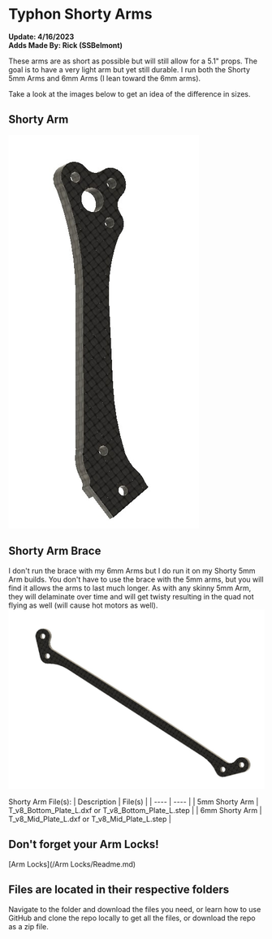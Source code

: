 # Typhon Shorty Arms 
**Update: 4/16/2023** <br>
**Adds Made By: Rick (SSBelmont)**

These arms are as short as possible but will still allow for a 5.1" props.  The goal is to have a very light arm but yet still durable.  I run both the Shorty 5mm Arms and 6mm Arms (I lean toward the 6mm arms).

Take a look at the images below to get an idea of the difference in sizes.

## Shorty Arm
![](/Images/Shorty_Arms/Shorty_Arm.jpg)

## Shorty Arm Brace
I don't run the brace with my 6mm Arms but I do run it on my Shorty 5mm Arm builds.  You don't have to use the brace with the 5mm arms, but you will find it allows the arms to last much longer.  As with any skinny 5mm Arm, they will delaminate over time and will get twisty resulting in the quad not flying as well (will cause hot motors as well).
![](/Images/Shorty_Arms/Shorty_Arm_Brace_3mm.jpg)


Shorty Arm File(s):
| Description | File(s) |
| ---- | ---- |
| 5mm Shorty Arm | T_v8_Bottom_Plate_L.dxf or T_v8_Bottom_Plate_L.step |
| 6mm Shorty Arm | T_v8_Mid_Plate_L.dxf or T_v8_Mid_Plate_L.step |

## Don't forget your Arm Locks!
[Arm Locks](/Arm Locks/Readme.md)

## Files are located in their respective folders
Navigate to the folder and download the files you need, or learn how to use GitHub and clone the repo locally to get all the files, or download the repo as a zip file.



